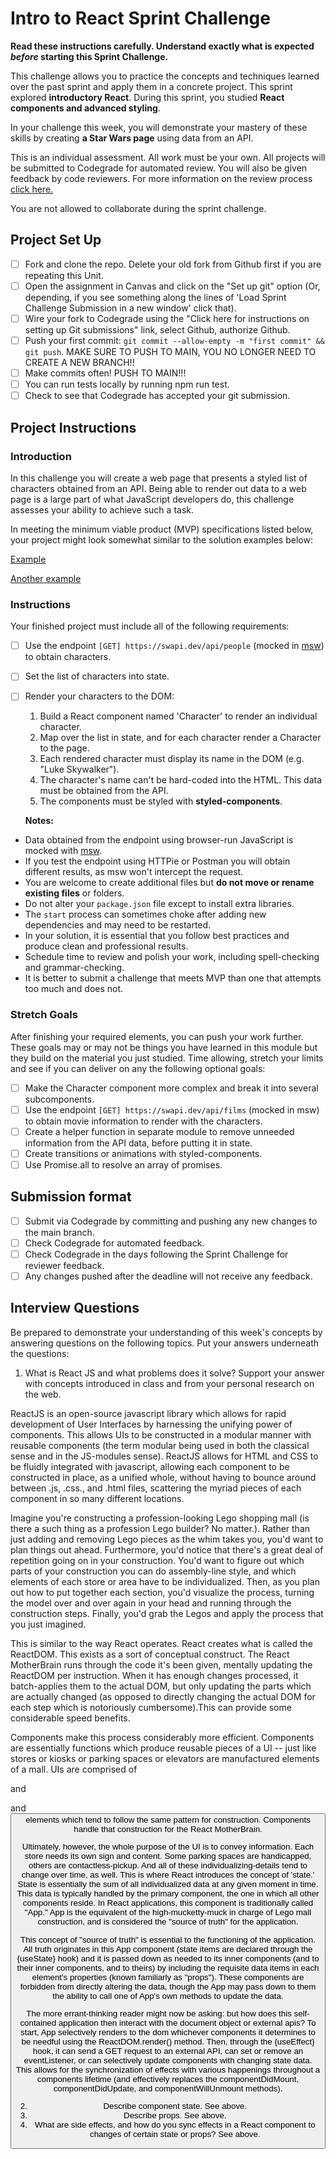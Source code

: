 # Intro to React Sprint Challenge

**Read these instructions carefully. Understand exactly what is expected _before_ starting this Sprint Challenge.**

This challenge allows you to practice the concepts and techniques learned over the past sprint and apply them in a concrete project. This sprint explored **introductory React**. During this sprint, you studied **React components and advanced styling**.

In your challenge this week, you will demonstrate your mastery of these skills by creating **a Star Wars page** using data from an API.

This is an individual assessment. All work must be your own. All projects will be submitted to Codegrade for automated review. You will also be given feedback by code reviewers. For more information on the review process [click here.](https://www.notion.so/bloomtech/How-to-View-Feedback-in-CodeGrade-c5147cee220c4044a25de28bcb6bb54a)

You are not allowed to collaborate during the sprint challenge.

## Project Set Up

- [ ] Fork and clone the repo. Delete your old fork from Github first if you are repeating this Unit.
- [ ] Open the assignment in Canvas and click on the "Set up git" option (Or, depending, if you see something along the lines of 'Load Sprint Challenge Submission in a new window' click that).
- [ ] Wire your fork to Codegrade using the "Click here for instructions on setting up Git submissions" link, select Github, authorize Github.
- [ ] Push your first commit: `git commit --allow-empty -m "first commit" && git push`. MAKE SURE TO PUSH TO MAIN, YOU NO LONGER NEED TO CREATE A NEW BRANCH!!
- [ ] Make commits often! PUSH TO MAIN!!!
- [ ] You can run tests locally by running npm run test.
- [ ] Check to see that Codegrade has accepted your git submission.

## Project Instructions

### Introduction

In this challenge you will create a web page that presents a styled list of characters obtained from an API. Being able to render out data to a web page is a large part of what JavaScript developers do, this challenge assesses your ability to achieve such a task.

In meeting the minimum viable product (MVP) specifications listed below, your project might look somewhat similar to the solution examples below:

[Example](https://tk-assets.lambdaschool.com/b011a132-0916-4ed2-8955-14192de03a75_sample-screenshot.png)

[Another example](https://tk-assets.lambdaschool.com/3b82c793-2352-4d4d-a81d-e55bf350f7bd_sample-screenshot2.png)

### Instructions

Your finished project must include all of the following requirements:

- [ ] Use the endpoint `[GET] https://swapi.dev/api/people` (mocked in [msw](https://github.com/mswjs/msw)) to obtain characters.
- [ ] Set the list of characters into state.
- [ ] Render your characters to the DOM:

  1. Build a React component named 'Character' to render an individual character.
  1. Map over the list in state, and for each character render a Character to the page.
  1. Each rendered character must display its name in the DOM (e.g. "Luke Skywalker").
  1. The character's name can't be hard-coded into the HTML. This data must be obtained from the API.
  1. The components must be styled with **styled-components**.

  **Notes:**

- Data obtained from the endpoint using browser-run JavaScript is mocked with [msw](https://github.com/mswjs/msw).
- If you test the endpoint using HTTPie or Postman you will obtain different results, as msw won't intercept the request.
- You are welcome to create additional files but **do not move or rename existing files** or folders.
- Do not alter your `package.json` file except to install extra libraries.
- The `start` process can sometimes choke after adding new dependencies and may need to be restarted.
- In your solution, it is essential that you follow best practices and produce clean and professional results.
- Schedule time to review and polish your work, including spell-checking and grammar-checking.
- It is better to submit a challenge that meets MVP than one that attempts too much and does not.

### Stretch Goals

After finishing your required elements, you can push your work further. These goals may or may not be things you have learned in this module but they build on the material you just studied. Time allowing, stretch your limits and see if you can deliver on any the following optional goals:

- [ ] Make the Character component more complex and break it into several subcomponents.
- [ ] Use the endpoint `[GET] https://swapi.dev/api/films` (mocked in msw) to obtain movie information to render with the characters.
- [ ] Create a helper function in separate module to remove unneeded information from the API data, before putting it in state.
- [ ] Create transitions or animations with styled-components.
- [ ] Use Promise.all to resolve an array of promises.

## Submission format

- [ ] Submit via Codegrade by committing and pushing any new changes to the main branch.
- [ ] Check Codegrade for automated feedback.
- [ ] Check Codegrade in the days following the Sprint Challenge for reviewer feedback.
- [ ] Any changes pushed after the deadline will not receive any feedback.

## Interview Questions

Be prepared to demonstrate your understanding of this week's concepts by answering questions on the following topics. Put your answers underneath the questions:

1. What is React JS and what problems does it solve? Support your answer with concepts introduced in class and from your personal research on the web.
  
  ReactJS is an open-source javascript library which allows for rapid development of User Interfaces by harnessing the unifying power of components. This allows UIs to be constructed in a modular manner with reusable components (the term modular being used in both the classical sense and in the JS-modules sense). ReactJS allows for HTML and CSS to be fluidly integrated with javascript, allowing each component to be constructed in place, as a unified whole, without having to bounce around between .js, .css., and .html files, scattering the myriad pieces of each component in so many different locations.

  Imagine you're constructing a profession-looking Lego shopping mall (is there a such thing as a profession Lego builder? No matter.). Rather than just adding and removing Lego pieces as the whim takes you, you'd want to plan things out ahead. Furthermore, you'd notice that there's a great deal of repetition going on in your construction. You'd want to figure out which parts of your construction you can do assembly-line style, and which elements of each store or area have to be individualized. Then, as you plan out how to put together each section, you'd visualize the process, turning the model over and over again in your head and running through the construction steps. Finally, you'd grab the Legos and apply the process that you just imagined.
  
  This is similar to the way React operates. React creates what is called the ReactDOM. This exists as a sort of conceptual construct. The React MotherBrain runs through the code it's been given, mentally updating the ReactDOM per instruction. When it has enough changes processed, it batch-applies them to the actual DOM, but only updating the parts which are actually changed (as opposed to directly changing the actual DOM for each step which is notoriously cumbersome).This can provide some considerable speed benefits.

  Components make this process considerably more efficient. Components are essentially functions which produce reusable pieces of a UI -- just like stores or kiosks or parking spaces or elevators are manufactured elements of a mall. UIs are comprised of <div> and <p> and <button> elements which tend to follow the same pattern for construction. Components handle that construction for the React MotherBrain.

  Ultimately, however, the whole purpose of the UI is to convey information. Each store needs its own sign and content. Some parking spaces are handicapped, others are contactless-pickup. And all of these individualizing-details tend to change over time, as well. This is where React introduces the concept of 'state.' State is essentially the sum of all individualized data at any given moment in time. This data is typically handled by the primary component, the one in which all other components reside. In React applications, this component is traditionally called "App." App is the equivalent of the high-mucketty-muck in charge of Lego mall construction, and is considered the "source of truth" for the application.  

  This concept of "source of truth" is essential to the functioning of the application. All truth originates in this App component (state items are declared through the {useState} hook) and it is passed down as needed to its inner components (and to their inner components, and to theirs) by including the requisite data items in each element's properties (known familiarly as "props"). These components are forbidden from directly altering the data, though the App may pass down to them the ability to call one of App's own methods to update the data. 

  The more errant-thinking reader might now be asking: but how does this self-contained application then interact with the document object or external apis? To start, App selectively renders to the dom whichever components it determines to be needful using the ReactDOM.render() method. Then, through the {useEffect} hook, it can send a GET request to an external API, can set or remove an eventListener, or can selectively update components with changing state data. This allows for the synchronization of effects with various happenings throughout a components lifetime (and effectively replaces the componentDidMount, componentDidUpdate, and componentWillUnmount methods).

2. Describe component state.
See above.
3. Describe props.
See above.
4. What are side effects, and how do you sync effects in a React component to changes of certain state or props?
See above.
